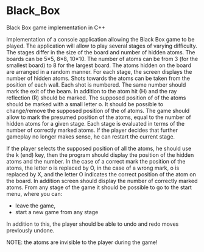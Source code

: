 # Black_Box

Black Box game implementation in C++

Implementation of a console application allowing the Black Box game to be played. The application will allow to play several stages of varying difficulty. The stages differ in the size of the board and number of hidden atoms. The boards can be 5×5, 8×8, 10×10. 
The number of atoms can be from 3 (for the smallest board) to 8 for the largest board. The atoms hidden on the board are arranged in a random manner. For each stage, the screen displays the number of hidden atoms. Shots towards the atoms can be taken from the position of each wall. 
Each shot is numbered. The same number should mark the exit of the beam. In addition to
the atom hit (H) and the ray reflection (R) should be marked. The supposed position of
of the atoms should be marked with a small letter o. It should be possible to change/remove the supposed position of the
of atoms. The game should allow to mark the presumed position of the atoms, equal to the number of hidden
atoms for a given stage. Each stage is evaluated in terms of the number of correctly marked
atoms. If the player decides that further gameplay no longer makes sense, he can restart the current stage.

If the player selects the supposed position of all the atoms, he should use the k (end) key,
then the program should display the position of the hidden atoms and the number. In the case of a correct
mark the position of the atoms, the letter o is replaced by O, in the case of a wrong mark, o
is replaced by X, and the letter O indicates the correct position of the atom on the board. In addition
screen should display the number of correctly marked atoms. From any stage of the game
it should be possible to go to the start menu, where you can:
- leave the game,
- start a new game from any stage

In addition to this, the player should be able to undo and redo moves previously undone.

NOTE: the atoms are invisible to the player during the game!
